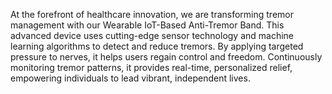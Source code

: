 At the forefront of healthcare innovation, we are transforming tremor management with our Wearable IoT-Based Anti-Tremor Band. This advanced device uses cutting-edge sensor technology and machine learning algorithms to detect and reduce tremors. By applying targeted pressure to nerves, it helps users regain control and freedom. Continuously monitoring tremor patterns, it provides real-time, personalized relief, empowering individuals to lead vibrant, independent lives.
